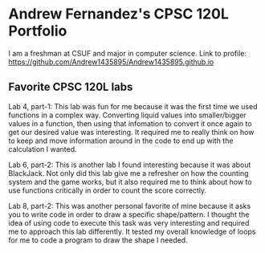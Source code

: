 # Andrew Fernandez's CPSC 120L Portfolio

I am a freshman at CSUF and major in computer science.
Link to profile: https://github.com/Andrew1435895/Andrew1435895.github.io

## Favorite  CPSC 120L labs

  Lab 4, part-1: This lab was fun for me because it was the first time we used functions in a complex way. Converting liquid values into smaller/bigger values in a function, then using that infomation to convert it once again to get our desired value was interesting. It required me to really think on how to keep and move information around in the code to end up with the calculation I wanted.

  Lab 6, part-2: This is another lab I found interesting because it was about BlackJack. Not only did this lab give me a refresher on how the counting system and the game works, but it also required me to think about how to use functions critically in order to count the score correctly.

  Lab 8, part-2: This was another personal favorite of mine because it asks you to write code in order to draw a specific shape/pattern. I thought the idea of using code to execute this task was very interesting and required me to approach this lab differently. It tested my overall knowledge of loops for me to code a program to draw the shape I needed. 
  
